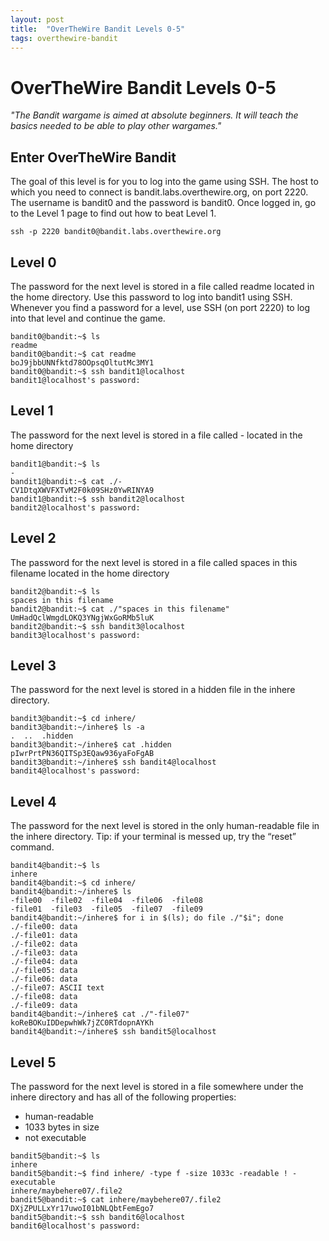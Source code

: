 ```yaml
---
layout: post
title:  "OverTheWire Bandit Levels 0-5"
tags: overthewire-bandit
---
```

# OverTheWire Bandit Levels 0-5

_"The Bandit wargame is aimed at absolute beginners. It will teach the basics needed to be able to play other wargames."_

## Enter OverTheWire Bandit
The goal of this level is for you to log into the game using SSH. The host to which you need to connect is bandit.labs.overthewire.org, on port 2220. The username is bandit0 and the password is bandit0. Once logged in, go to the Level 1 page to find out how to beat Level 1.
```
ssh -p 2220 bandit0@bandit.labs.overthewire.org
```

## Level 0
The password for the next level is stored in a file called readme located in the home directory. Use this password to log into bandit1 using SSH. Whenever you find a password for a level, use SSH (on port 2220) to log into that level and continue the game.
```
bandit0@bandit:~$ ls
readme
bandit0@bandit:~$ cat readme
boJ9jbbUNNfktd78OOpsqOltutMc3MY1
bandit0@bandit:~$ ssh bandit1@localhost
bandit1@localhost's password:
```

## Level 1
The password for the next level is stored in a file called - located in the home directory
```
bandit1@bandit:~$ ls
-
bandit1@bandit:~$ cat ./-
CV1DtqXWVFXTvM2F0k09SHz0YwRINYA9
bandit1@bandit:~$ ssh bandit2@localhost
bandit2@localhost's password:
```

## Level 2
The password for the next level is stored in a file called spaces in this filename located in the home directory
```
bandit2@bandit:~$ ls
spaces in this filename
bandit2@bandit:~$ cat ./"spaces in this filename"
UmHadQclWmgdLOKQ3YNgjWxGoRMb5luK
bandit2@bandit:~$ ssh bandit3@localhost
bandit3@localhost's password:
```

## Level 3
The password for the next level is stored in a hidden file in the inhere directory.
```
bandit3@bandit:~$ cd inhere/
bandit3@bandit:~/inhere$ ls -a
.  ..  .hidden
bandit3@bandit:~/inhere$ cat .hidden
pIwrPrtPN36QITSp3EQaw936yaFoFgAB
bandit3@bandit:~/inhere$ ssh bandit4@localhost
bandit4@localhost's password:
```

## Level 4
The password for the next level is stored in the only human-readable file in the inhere directory. Tip: if your terminal is messed up, try the “reset” command.
```
bandit4@bandit:~$ ls
inhere
bandit4@bandit:~$ cd inhere/
bandit4@bandit:~/inhere$ ls
-file00  -file02  -file04  -file06  -file08
-file01  -file03  -file05  -file07  -file09
bandit4@bandit:~/inhere$ for i in $(ls); do file ./"$i"; done
./-file00: data
./-file01: data
./-file02: data
./-file03: data
./-file04: data
./-file05: data
./-file06: data
./-file07: ASCII text
./-file08: data
./-file09: data
bandit4@bandit:~/inhere$ cat ./"-file07"
koReBOKuIDDepwhWk7jZC0RTdopnAYKh
bandit4@bandit:~/inhere$ ssh bandit5@localhost
```

## Level 5
The password for the next level is stored in a file somewhere under the inhere directory and has all of the following properties:
* human-readable
* 1033 bytes in size
* not executable
```
bandit5@bandit:~$ ls
inhere
bandit5@bandit:~$ find inhere/ -type f -size 1033c -readable ! -executable
inhere/maybehere07/.file2
bandit5@bandit:~$ cat inhere/maybehere07/.file2
DXjZPULLxYr17uwoI01bNLQbtFemEgo7
bandit5@bandit:~$ ssh bandit6@localhost
bandit6@localhost's password:
```
